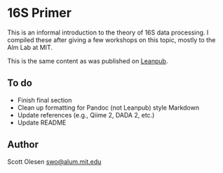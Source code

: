 # 16S Primer

This is an informal introduction to the theory of 16S data processing. I
compiled these after giving a few workshops on this topic, mostly to the Alm
Lab at MIT.

This is the same content as was published on
[Leanpub](https://leanpub.com/primer16s).

## To do

- Finish final section
- Clean up formatting for Pandoc (not Leanpub) style Markdown
- Update references (e.g., Qiime 2, DADA 2, etc.)
- Update README

## Author

Scott Olesen <swo@alum.mit.edu>
